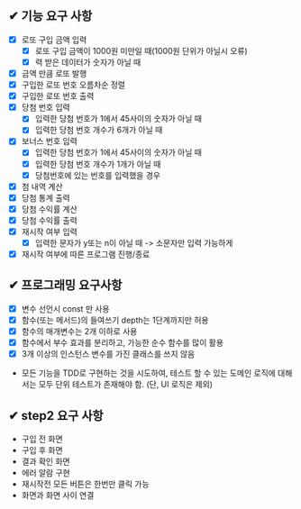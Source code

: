 ## ✔ 기능 요구 사항

- [x] 로또 구입 금액 입력
  - [x] 로또 구입 금액이 1000원 미만일 때(1000원 단위가 아닐시 오류)
  - [x] 력 받은 데이터가 숫자가 아닐 때
- [x] 금액 만큼 로또 발행 
- [x] 구입한 로또 번호 오름차순 정렬
- [x] 구입한 로또 번호 출력
- [x] 당첨 번호 입력
  - [x] 입력한 당첨 번호가 1에서 45사이의 숫자가 아닐 때 
  - [x] 입력한 당첨 번호 개수가 6개가 아닐 때
- [x] 보너스 번호 입력
  - [x] 입력한 당첨 번호가 1에서 45사이의 숫자가 아닐 때
  - [x] 입력한 당첨 번호 개수가 1개가 아닐 때
  - [x] 당첨번호에 있는 번호를 입력했을 경우 
- [x] 첨 내역 계산
- [x] 당첨 통계 출력
- [x] 당첨 수익률 계산
- [x] 당첨 수익률 출력
- [x] 재시작 여부 입력
  - [x] 입력한 문자가 y또는 n이 아닐 때 -> 소문자만 입력 가능하게
- [x] 재시작 여부에 따른 프로그램 진행/종료

## ✔ 프로그래밍 요구사항

- [x] 변수 선언시 const 만 사용
- [x] 함수(또는 메서드)의 들여쓰기 depth는 1단계까지만 허용
- [x] 함수의 매개변수는 2개 이하로 사용
- [x] 함수에서 부수 효과를 분리하고, 가능한 순수 함수를 많이 활용
- [x] 3개 이상의 인스턴스 변수를 가진 클래스를 쓰지 않음
- 모든 기능을 TDD로 구현하는 것을 시도하여, 테스트 할 수 있는 도메인 로직에 대해서는 모두 단위 테스트가 존재해야 함. (단, UI 로직은 제외)

## ✔ step2 요구 사항
- 구입 전 화면
- 구입 후 화면
- 결과 확인 화면
- 에러 알람 구현
- 재시작전 모든 버튼은 한번만 클릭 가능
- 화면과 화면 사이 연결
